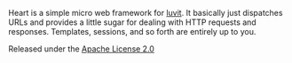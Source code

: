 Heart is a simple micro web framework for [luvit](http://luvit.io). It basically just dispatches URLs and provides a
little sugar for dealing with HTTP requests and responses. Templates, sessions, and so forth are entirely up to you.

Released under the [Apache License 2.0](http://www.apache.org/licenses/LICENSE-2.0.txt)
